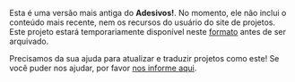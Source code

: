 Esta é uma versão mais antiga do **Adesivos!**. No momento, ele não inclui o conteúdo mais recente, nem os recursos do usuário do site de projetos. Este projeto estará temporariamente disponível neste [formato](images/Stickers.pdf) antes de ser arquivado. 

Precisamos da sua ajuda para atualizar e traduzir projetos como este! Se você puder nos ajudar, por favor [nos informe aqui](https://rpf.io/translators). 
